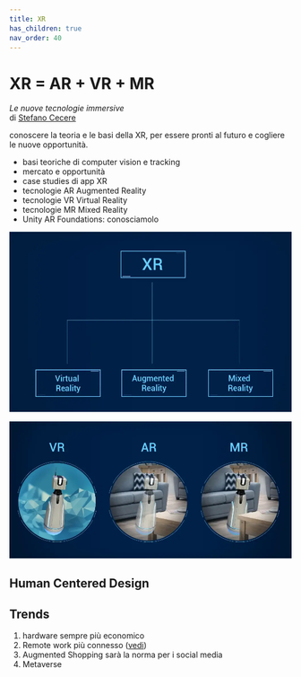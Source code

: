 ```yaml
---
title: XR
has_children: true
nav_order: 40
---
```


# XR = AR + VR + MR
_Le nuove tecnologie immersive_  
di [Stefano Cecere](https://github.com/StefanoCecere)

conoscere la teoria e le basi della XR, per essere pronti al futuro e cogliere le nuove opportunità.

- basi teoriche di computer vision e tracking
- mercato e opportunità
- case studies di app XR
- tecnologie AR Augmented Reality
- tecnologie VR Virtual Reality
- tecnologie MR Mixed Reality
- Unity AR Foundations: conosciamolo

![](../../../assets/img/gamedev/img-xr/xr-scheme.webp)

![](../../../assets/img/gamedev/img-xr/ar-vr-mr.webp)

## Human Centered Design

## Trends

1. hardware sempre più economico
2. Remote work più connesso ([vedi](https://arpost.co/2021/04/27/vr-remote-collaboration-changing-work/))
3. Augmented Shopping sarà la norma per i social media
4. Metaverse

